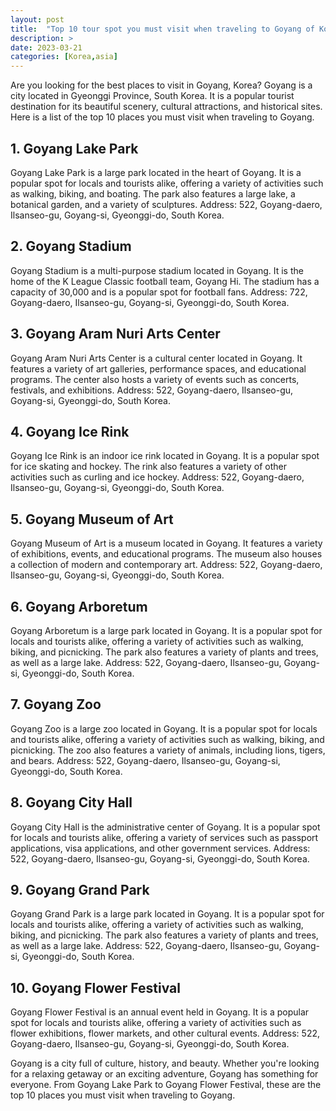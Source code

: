 ```yaml
---
layout: post
title:  "Top 10 tour spot you must visit when traveling to Goyang of Korea"
description: >
date: 2023-03-21
categories: [Korea,asia]
---
```


Are you looking for the best places to visit in Goyang, Korea? Goyang is a city located in Gyeonggi Province, South Korea. It is a popular tourist destination for its beautiful scenery, cultural attractions, and historical sites. Here is a list of the top 10 places you must visit when traveling to Goyang.

## 1. Goyang Lake Park

Goyang Lake Park is a large park located in the heart of Goyang. It is a popular spot for locals and tourists alike, offering a variety of activities such as walking, biking, and boating. The park also features a large lake, a botanical garden, and a variety of sculptures. Address: 522, Goyang-daero, Ilsanseo-gu, Goyang-si, Gyeonggi-do, South Korea.

## 2. Goyang Stadium

Goyang Stadium is a multi-purpose stadium located in Goyang. It is the home of the K League Classic football team, Goyang Hi. The stadium has a capacity of 30,000 and is a popular spot for football fans. Address: 722, Goyang-daero, Ilsanseo-gu, Goyang-si, Gyeonggi-do, South Korea.

## 3. Goyang Aram Nuri Arts Center

Goyang Aram Nuri Arts Center is a cultural center located in Goyang. It features a variety of art galleries, performance spaces, and educational programs. The center also hosts a variety of events such as concerts, festivals, and exhibitions. Address: 522, Goyang-daero, Ilsanseo-gu, Goyang-si, Gyeonggi-do, South Korea.

## 4. Goyang Ice Rink

Goyang Ice Rink is an indoor ice rink located in Goyang. It is a popular spot for ice skating and hockey. The rink also features a variety of other activities such as curling and ice hockey. Address: 522, Goyang-daero, Ilsanseo-gu, Goyang-si, Gyeonggi-do, South Korea.

## 5. Goyang Museum of Art

Goyang Museum of Art is a museum located in Goyang. It features a variety of exhibitions, events, and educational programs. The museum also houses a collection of modern and contemporary art. Address: 522, Goyang-daero, Ilsanseo-gu, Goyang-si, Gyeonggi-do, South Korea.

## 6. Goyang Arboretum

Goyang Arboretum is a large park located in Goyang. It is a popular spot for locals and tourists alike, offering a variety of activities such as walking, biking, and picnicking. The park also features a variety of plants and trees, as well as a large lake. Address: 522, Goyang-daero, Ilsanseo-gu, Goyang-si, Gyeonggi-do, South Korea.

## 7. Goyang Zoo

Goyang Zoo is a large zoo located in Goyang. It is a popular spot for locals and tourists alike, offering a variety of activities such as walking, biking, and picnicking. The zoo also features a variety of animals, including lions, tigers, and bears. Address: 522, Goyang-daero, Ilsanseo-gu, Goyang-si, Gyeonggi-do, South Korea.

## 8. Goyang City Hall

Goyang City Hall is the administrative center of Goyang. It is a popular spot for locals and tourists alike, offering a variety of services such as passport applications, visa applications, and other government services. Address: 522, Goyang-daero, Ilsanseo-gu, Goyang-si, Gyeonggi-do, South Korea.

## 9. Goyang Grand Park

Goyang Grand Park is a large park located in Goyang. It is a popular spot for locals and tourists alike, offering a variety of activities such as walking, biking, and picnicking. The park also features a variety of plants and trees, as well as a large lake. Address: 522, Goyang-daero, Ilsanseo-gu, Goyang-si, Gyeonggi-do, South Korea.

## 10. Goyang Flower Festival

Goyang Flower Festival is an annual event held in Goyang. It is a popular spot for locals and tourists alike, offering a variety of activities such as flower exhibitions, flower markets, and other cultural events. Address: 522, Goyang-daero, Ilsanseo-gu, Goyang-si, Gyeonggi-do, South Korea.

Goyang is a city full of culture, history, and beauty. Whether you're looking for a relaxing getaway or an exciting adventure, Goyang has something for everyone. From Goyang Lake Park to Goyang Flower Festival, these are the top 10 places you must visit when traveling to Goyang.